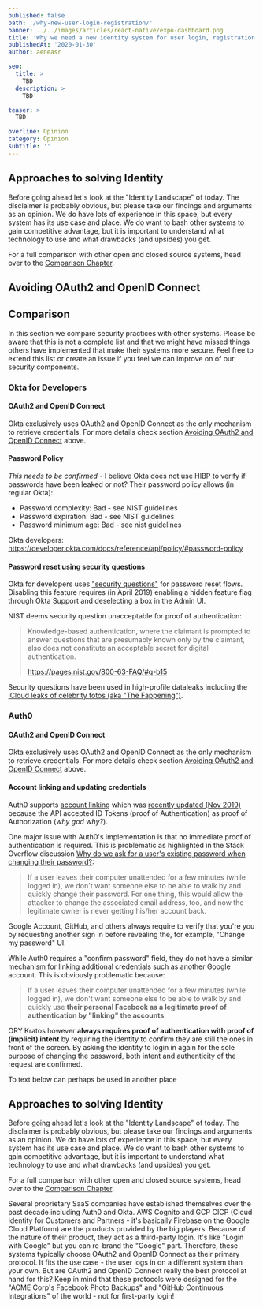 ```yaml
---
published: false
path: '/why-new-user-login-registration/'
banner: ../../images/articles/react-native/expo-dashboard.png
title: 'Why we need a new identity system for user login, registration'
publishedAt: '2020-01-30'
author: aeneasr

seo:
  title: >
    TBD
  description: >
    TBD

teaser: >
  TBD

overline: Opinion
category: Opinion
subtitle: ''
---
```


## Approaches to solving Identity

Before going ahead let's look at the "Identity Landscape" of today. The
disclaimer is probably obvious, but please take our findings and arguments as an
opinion. We do have lots of experience in this space, but every system has its
use case and place. We do want to bash other systems to gain competitive
advantage, but it is important to understand what technology to use and what
drawbacks (and upsides) you get.

For a full comparison with other open and closed source systems, head over to
the [Comparison Chapter](../further-reading/comparison.md).

## Avoiding OAuth2 and OpenID Connect

## Comparison

In this section we compare security practices with other systems. Please be
aware that this is not a complete list and that we might have missed things
others have implemented that make their systems more secure. Feel free to extend
this list or create an issue if you feel we can improve on of our security
components.

### Okta for Developers

#### OAuth2 and OpenID Connect

Okta exclusively uses OAuth2 and OpenID Connect as the only mechanism to
retrieve credentials. For more details check section
[Avoiding OAuth2 and OpenID Connect](#avoiding-oauth2-openid-connect) above.

#### Password Policy

_This needs to be confirmed_ - I believe Okta does not use HIBP to verify if
passwords have been leaked or not? Their password policy allows (in regular
Okta):

- Password complexity: Bad - see NIST guidelines
- Password expiration: Bad - see NIST guidelines
- Password minimum age: Bad - see nist guidelines

Okta developers:
https://developer.okta.com/docs/reference/api/policy/#password-policy

#### Password reset using security questions

Okta for developers uses
["security questions"](https://devforum.okta.com/t/forgot-password-flow-is-it-possible-to-skip-security-question/4928/1)
for password reset flows. Disabling this feature requires (in April 2019)
enabling a hidden feature flag through Okta Support and deselecting a box in the
Admin UI.

NIST deems security question unacceptable for proof of authentication:

> Knowledge-based authentication, where the claimant is prompted to answer
> questions that are presumably known only by the claimant, also does not
> constitute an acceptable secret for digital authentication.
>
> https://pages.nist.gov/800-63-FAQ/#q-b15

Security questions have been used in high-profile dataleaks including the
[iCloud leaks of celebrity fotos (aka "The Fappening")](https://en.wikipedia.org/wiki/ICloud_leaks_of_celebrity_photos).

### Auth0

#### OAuth2 and OpenID Connect

Okta exclusively uses OAuth2 and OpenID Connect as the only mechanism to
retrieve credentials. For more details check section
[Avoiding OAuth2 and OpenID Connect](#avoiding-oauth2-openid-connect) above.

#### Account linking and updating credentials

Auth0 supports [account linking](https://auth0.com/docs/link-accounts) which was
[recently updated (Nov 2019)](https://auth0.com/docs/migrations/guides/account-linking)
because the API accepted ID Tokens (proof of Authentication) as proof of
Authorization (_why god why?_).

One major issue with Auth0's implementation is that no immediate proof of
authentication is required. This is problematic as highlighted in the Stack
Overflow discussion
[Why do we ask for a user's existing password when changing their password?](https://security.stackexchange.com/questions/24291/why-do-we-ask-for-a-users-existing-password-when-changing-their-password):

> If a user leaves their computer unattended for a few minutes (while logged
> in), we don't want someone else to be able to walk by and quickly change their
> password. For one thing, this would allow the attacker to change the
> associated email address, too, and now the legitimate owner is never getting
> his/her account back.

Google Account, GitHub, and others always require to verify that you're you by
requesting another sign in before revealing the, for example, "Change my
password" UI.

While Auth0 requires a "confirm password" field, they do not have a similar
mechanism for linking additional credentials such as another Google account.
This is obviously problematic because:

> If a user leaves their computer unattended for a few minutes (while logged
> in), we don't want someone else to be able to walk by and quickly use **their
> personal Facebook as a legitimate proof of authentication by "linking" the
> accounts**.

ORY Kratos however **always requires proof of authentication with proof of
(implicit) intent** by requiring the identity to confirm they are still the ones
in front of the screen. By asking the identity to login in again for the sole
purpose of changing the password, both intent and authenticity of the request
are confirmed.

To text below can perhaps be used in another place

## Approaches to solving Identity

Before going ahead let's look at the "Identity Landscape" of today. The
disclaimer is probably obvious, but please take our findings and arguments as an
opinion. We do have lots of experience in this space, but every system has its
use case and place. We do want to bash other systems to gain competitive
advantage, but it is important to understand what technology to use and what
drawbacks (and upsides) you get.

For a full comparison with other open and closed source systems, head over to
the [Comparison Chapter](../further-reading/comparison.md).

Several proprietary SaaS companies have established themselves over the past
decade including Auth0 and Okta. AWS Cognito and GCP CICP (Cloud Identity for
Customers and Partners - it's basically Firebase on the Google Cloud Platform)
are the products provided by the big players. Because of the nature of their
product, they act as a third-party login. It's like "Login with Google" but you
can re-brand the "Google" part. Therefore, these systems typically choose OAuth2
and OpenID Connect as their primary protocol. It fits the use case - the user
logs in on a different system than your own. But are OAuth2 and OpenID Connect
really the best protocol at hand for this? Keep in mind that these protocols
were designed for the "ACME Corp's Facebook Photo Backups" and "GitHub
Continuous Integrations" of the world - not for first-party login!
